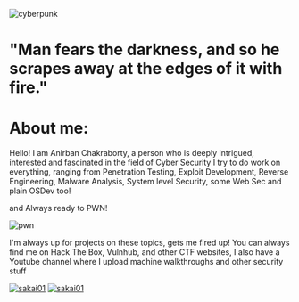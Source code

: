 ![cyberpunk](https://user-images.githubusercontent.com/55631460/207978451-dffdb470-a26b-4348-b200-8ac1668192a4.gif)

# "Man fears the darkness, and so he scrapes away at the edges of it with fire."

# About me:

Hello! I am Anirban Chakraborty, a person who is deeply intrigued, interested and fascinated in the field of Cyber Security
I try to do work on everything, ranging from Penetration Testing, Exploit Development, Reverse Engineering, Malware Analysis, System level Security, some Web Sec and plain OSDev too!

and Always ready to PWN!


![pwn](https://user-images.githubusercontent.com/55631460/207980875-468a2dda-76ef-4c3a-9069-190b6be97b51.gif)


I'm always up for projects on these topics, gets me fired up!
You can always find me on Hack The Box, Vulnhub, and other CTF websites, I also have a Youtube channel where I upload machine walkthroughs and other security stuff

[ ![sakai01](https://www.hackthebox.eu/badge/image/243063)](https://www.hackthebox.eu/home/users/profile/243063)
[ ![sakai01]()](https://www.youtube.com/channel/UCaw5n4PP25xIEVPILKWaMYg)
